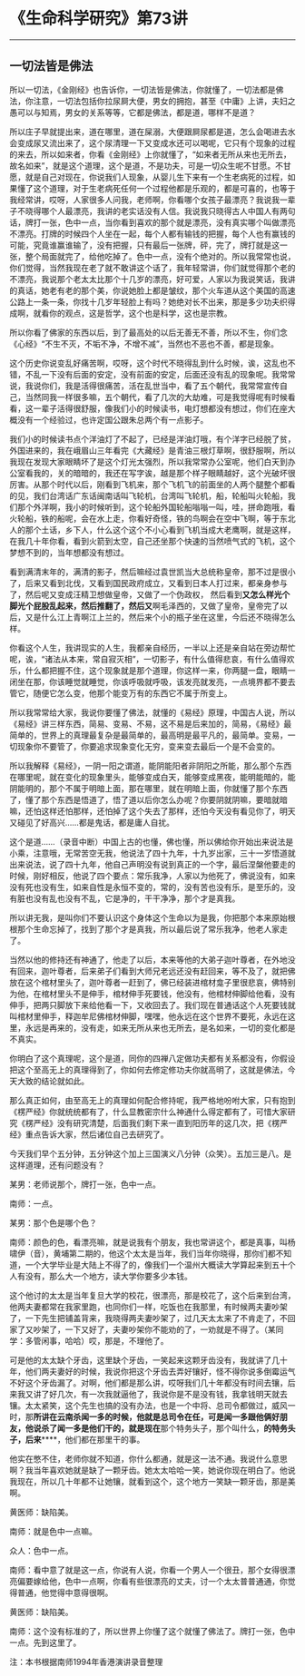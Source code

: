 # 《生命科学研究》第73讲

------

## 一切法皆是佛法

所以一切法，《金刚经》也告诉你，一切法皆是佛法，你就懂了，一切法都是佛法，你注意，一切法包括你拉尿屙大便，男女的拥抱，甚至《中庸》上讲，夫妇之愚可以与知焉，男女的关系等等，它都是佛法，都是道，哪样不是道？

所以庄子早就提出来，道在哪里，道在屎溺，大便跟屙尿都是道，怎么会喝进去水会变成尿又流出来了，这个尿清理一下又变成水还可以喝呢，它只有个现象的过程的来去，所以如来者，你看《金刚经》上你就懂了，“如来者无所从来也无所去，故名如来”，就是这个道理，这个是道，不是功夫，可是一切众生呢不甘愿。不甘愿，就是自己对现在，你说我们人现象，从婴儿生下来有一个生老病死的过程，如果懂了这个道理，对于生老病死任何一个过程他都是乐观的，都是可喜的，也等于我经常讲，哎呀，人家很多人问我，老师啊，你看哪个女孩子最漂亮？我说我一辈子不晓得哪个人最漂亮，我讲的老实话没有人信。我说我只晓得古人中国人有两句话，牌打一张，色中一点，当你看到喜欢的那个就是漂亮，没有真实哪个叫做漂亮不漂亮。打牌的时候四个人坐在一起，每个人都有输钱的把握，每个人也有赢钱的可能，究竟谁赢谁输了，没有把握，只有最后一张牌，砰，完了，牌打就是这一张，整个局面就完了，给他吃掉了。色中一点，没有个绝对的。所以我常常也说，你们觉得，当然我现在老了就不敢讲这个话了，我年轻常讲，你们就觉得那个老的不漂亮，我说那个老太太比那个十几岁的漂亮，好可爱，人家以为我说笑话，我讲的真话，她老有老的那个美，你说她脸上都是皱纹，那个火车道从这个美国的高速公路上一条一条，你找十几岁年轻脸上有吗？她绝对长不出来，那是多少功夫织得成啊，就看你的观点，这是哲学，这个也是科学，这也是宗教。

所以你看了佛家的东西以后，到了最高处的以后无善无不善，所以不生，你们念《心经》“不生不灭，不垢不净，不增不减”，当然也不恶也不善，都是现象。

这个历史你说变乱好痛苦啊，哎呀，这个时代不晓得乱到什么时候，诶，这乱也不错，不乱一下没有后面的安定，没有前面的安定，后面还没有乱的现象呢。我常常说，我说你们，我是活得很痛苦，活在乱世当中，看了五个朝代，我常常宣传自己，当然同我一样很多嘛，五个朝代，看了几次的大劫难，可是我觉得呢有时候看看，这一辈子活得很舒服，像我们小的时候读书，电灯想都没有想过，你们在座大概没有一个经验过，也许定国公跟朱总两个有一点影子。

我们小的时候读书点个洋油灯了不起了，已经是洋油灯哦，有个洋字已经脱了贫，外国进来的，我在峨眉山三年看完《大藏经》是青油三根灯草啊，很舒服啊，所以我现在发现大家眼睛坏了是这个灯光太强烈，所以我常常办公室呢，他们白天到办公室看我的，关的暗暗的，我还在写字诶，越是那个样子眼睛越好，这个光破坏很厉害。从那个时代以后，刚看到飞机来，那个飞机飞的前面坐的人两个腿整个都看的见，我们台湾话广东话闽南话叫飞轮机，台湾叫飞轮机，船，轮船叫火轮船，我们那个外洋啊，我小的时候听到，这个轮船外国轮船嗡嗡一叫，哇，拼命跑哦，看火轮船，铁的船呢，会在水上走，你看好奇怪，铁的鸟啊会在空中飞啊，等于东北人的那个土话，乡下人，什么这个这个不小心看到飞机当成大老鹰啊，就是这样，在我几十年你看，看到火箭到太空，自己还坐那个快速的当然喷气式的飞机，这个梦想不到的，当年想都没有想过。

看到满清末年的，满清的影子，然后嘛经过袁世凯当大总统称皇帝，那不过是很小了，后来又看到北伐，又看到国民政府成立，又看到日本人打过来，都亲身参与了，然后呢又变成汪精卫想做皇帝，又做了一个伪政权， 然后看到**又怎么样光个脚光个屁股乱起来，然后推翻了，然后又**啊毛泽西的，又做了皇帝，皇帝完了以后，又是什么江上青啊江上兰的，然后来个小的瓶子坐在这里，今后还不晓得怎么样。

你看这个人生，我讲现实的人生，我都亲自经历，一半以上还是亲自站在旁边帮忙呢，诶，“诸法从本来，常自寂灭相”，一切影子，有什么值得悲哀，有什么值得欢乐，什么都把握不住，这个现象就是那个道理，你这样一来，你两腿一盘，眼睛一闭坐在那，你该睡觉就睡觉，你该呼吸就呼吸，该发亮就发亮，一点境界都不要去管它，随便它怎么变，他那个能变万有的东西它不属于所变上。

所以我常常给大家，我说你要懂了佛法，就懂的《易经》原理，中国古人说，所以《易经》讲三样东西，简易、变易、不易，这不易是后来加的，简易，《易经》最简单的，世界上的真理最复杂是最简单的，最高明是最平凡的，最简单。变易，一切现象你不要管了，你要追求现象变化无穷，变来变去最后一个是不会变的。

所以我解释《易经》，一阴一阳之谓道，能阴能阳者非阴阳之所能，那么那个东西在哪里呢，就在变化的现象里头，能够变成白天，能够变成黑夜，能明能暗的，能阴能明的，那个不属于明暗上面，那在哪里，就在明暗上面，你就懂了那个东西了，懂了那个东西是悟道了，悟了道以后你怎么办呢？你要阴就阴嘛，要暗就暗嘛，还怕这样还怕那样，还怕掉了这个失去了那样，还怕今天没有看见你了，明天又碰见了好高兴……都是鬼话，都是庸人自扰。

这个是道……（录音中断）中国上古的也懂，佛也懂，所以佛给你开始出来说法是小乘，注意哦，无常苦空无我，他说法了四十九年，十九岁出家，三十一岁悟道就出来说法，说了四十九年，他自己声明没有说到真正的一个字，最后涅槃他要走的时候，刚好相反，他说了四个要点：常乐我净，人家以为他死了，佛说没有，如来没有死也没有生，如来自性是永恒不变的，常的，没有苦也没有乐，是至乐的，没有脏也没有乱也没有不乱，它是净的，干干净净，那个才是真我。

所以讲无我，是叫你们不要认识这个身体这个生命以为是我，你把那个本来原始根根那个生命忘掉了，找到了那个才是真我，所以最后说了常乐我净，他老人家走了。

当然以他的修持还有神通了，他走了以后，本来等他的大弟子迦叶尊者，在外地没有回来，迦叶尊者，后来弟子们看到大师兄老远还没有赶回来，等不及了，就把佛放在这个棺材里头了，迦叶尊者一赶到了，佛已经装进棺材龛子里很悲哀，佛特别为他，在棺材里头不是伸手，棺材伸手死要钱，他没有，他棺材伸脚给他看，没有伸手，把两只脚放下来给他看一下，又收回去了。我们现在普通话这个人死要钱就叫棺材里伸手，释迦牟尼佛棺材伸脚，嘿嘿，他永远在这个世界不要死，永远在这里，永远是再来的，没有走，如来无所从来也无所去，是名如来，一切的变化都是不真实。

你明白了这个真理呢，这个是道，同你的四禅八定做功夫都有关系都没有，你假设把这个至高无上的真理得到了，你如何去修定修功夫你就高明了，这就是佛法，今天大致的结论就如此。

那么真正如何，由至高无上的真理如何配合修持呢，我严格地吩咐大家，只有抱到《楞严经》你就统统都有了，什么显教密宗什么神通什么得定都有了，可惜大家研究《楞严经》没有研究清楚，后面我们剩下来一直到阳历年的这几次，把《楞严经》重点告诉大家，然后诸位自己去研究了。

今天我们早个五分钟，五分钟这个加上三国演义八分钟（众笑）。五加三是八。是这样道理，还有问题没有？

某男：老师说那个，牌打一张，色中一点。

南师：一点。

某男：那个色是哪个色？

南师：颜色的色，看漂亮嘛，就是说我有个朋友，我也常讲这个，都是真事，叫杨啸伊（音），黄埔第二期的，他这个太太是当年，我们当年你晓得，那你们都不知道，一个大学毕业是大陆上不得了的，像我们一个温州大概读大学算起来到五十个人有没有，那么大一个地方，读大学你要多少本钱。

这个他讨的太太是当年复旦大学的校花，很漂亮，那是校花了，这个后来到台湾，他两夫妻都常在我家里跑，也同你们一样，吃饭也在我那里，有时候两夫妻吵架了，一下先生把铺盖背来，我晓得两夫妻吵架了，过几天太太来了不肯走了，不回家了又吵架了，一下又好了，夫妻吵架你不能劝的了，一劝就是不得了。（某同学：多管闲事，哈哈）哎，那是，不理他了。

可是他的太太缺个牙齿，这里缺个牙齿，一笑起来这颗牙齿没有，我就讲了几十年，他们两夫妻好的时候，我说你把这个牙齿去弄好镶好，怪不得你说多倒霉运气不好这个牙齿漏了。对啊，他们都是那么讲，哎呀我们几十年都没有时间去镶，后来我又讲了好几次，有一次我就逼他了，我说你是不是没有钱，我拿钱明天就去镶。太太紧笑，这个先生也搞的没有办法，也是一个中将、总司令都做过，威风一时，那**所讲在云南杀闻一多的时候，他就是总司令在任，可是闻一多跟他俩好朋友，他说杀了闻一多是他们干的，就是现在**那个特务头子，那个叫什么，**的特务头子，后来******，他们都在那里干的事。

他实在憋不住，老师你就不知道，你什么都通，就是这一法不通。我说什么意思啊？我当年喜欢她就是缺了一颗牙齿。她太太哈哈一笑，她说你现在明白了。他说我现在，所以几十年都不让她镶，就看到这个，这个地方一笑缺一颗牙齿，那是美啊。

黄医师：缺陷美。

南师：就是色中一点嘛。

众人：色中一点。

南师：看中意了就是这一点，你说有人说，你看一个男人一个很丑，那个女得很漂亮偏要嫁给他，色中一点啊，你看有些很漂亮的丈夫，讨一个太太普普通通，你觉得普通，他觉得中意得很啊。

黄医师：缺陷美。

南师：这个没有标准的了，所以世界上你懂了这个就懂了佛法了。牌打一张，色中一点。先到这里了。

注：本书根据南师1994年香港演讲录音整理

